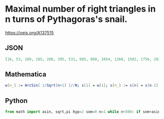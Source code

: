 # Maximal number of right triangles in n turns of Pythagoras's snail\.
https://oeis.org/A137515
## JSON
```JSON
[16, 53, 109, 185, 280, 395, 531, 685, 860, 1054, 1268, 1502, 1756, 2029, 2322, 2635, 2967, 3319, 3691, 4083, 4494, 4926, 5376, 5847, 6337, 6848, 7377, 7927, 8496, 9086, 9694, 10323, 10971, 11639, 12327, 13035, 13762, 14509, 15276, 16062, 16868, 17694]
```
## Mathematica
```Mathematica
w[n_] := ArcSin[ 1/Sqrt[n+1] ]//N; s[1] = w[1]; s[n_] := s[n] = s[n-1] + w[n]; a[n_] := (an = 1; While[ s[an] < 2*Pi*n, an++]; an-1); Table[ an = a[n]; Print[an]; an, {n, 1, 42}] (* _Jean-François Alcover_, Feb 24 2012 *)
```
## Python
```Python
from math import asin, sqrt,pi hyp=2 som=0 n=1 while n<500: if som+asin(1/sqrt(hyp))/pi*180>n*360: print hyp-2 n=n+1 som=som+asin(1/sqrt(hyp))/pi*180 hyp=hyp+1
```
